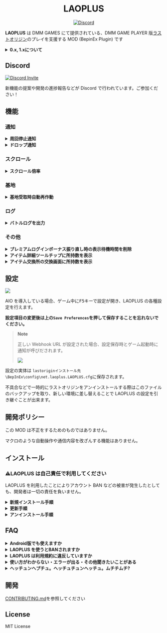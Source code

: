 <h1 align="center">LAOPLUS</h1>

<p align="center">
    <a href="https://discord.gg/EGWqTuhjrE">
        <img src="https://img.shields.io/discord/913406465312690217.svg?label=&logo=discord&logoColor=ffffff&color=5865F2&labelColor=5865F2&style=flat-square" alt="Discord" />
    </a>
</p>

**LAOPLUS** は DMM GAMES にて提供されている、DMM GAME PLAYER 版[ラストオリジン](https://www.last-origin.com/)のプレイを支援する MOD (BepinEx Plugin) です

<details>
<summary><b>0.x, 1.xについて</b></summary>

0.x, 1.x は過去にリリースされていたブラウザ版向けの userscript でした。5 月 24 日のブラウザ版のサービス終了と DMM GAME PLAYER 版への移行に伴い、LAOPLUS も移行されました。

-   [1.x のソースコード](https://github.com/eai04191/laoplus/tree/b55df450060082db4c42fdcffcd327b009bc154a)
-   [最終ビルド](https://github.com/eai04191/laoplus/tree/7c676e887ec491e8811c786c90ef7bad75e796db)

---

</details>

## Discord

[![Discord Invite](https://invidget.switchblade.xyz/EGWqTuhjrE?theme=light)](https://discord.gg/EGWqTuhjrE)

新機能の提案や開発の進捗報告などが Discord で行われています。ご参加ください！

## 機能

### 通知

<details>
<summary><b>周回停止通知</b></summary>

![](https://user-images.githubusercontent.com/3516343/173385903-6157a00e-e7bf-402d-baa8-65ae4f5c5a16.png)

周回停止時に画面に出る「以下の理由で、これ以上反復戦闘が行えません。」から始まるメッセージの通知を検出したとき Discord に通知を送信します。

---

</details>

<details>
<summary><b>ドロップ通知</b></summary>

![](https://user-images.githubusercontent.com/3516343/173386269-55be8420-273f-424c-9336-59dc637772b6.png)

ウェーブごとのユニットと装備品の入手を検知して Discord に通知を送信します。

---

</details>

### スクロール

<details>
<summary><b>スクロール倍率</b></summary>

|                                                デフォルト                                                 |                                            スクロール倍率 6 倍                                            |
| :-------------------------------------------------------------------------------------------------------: | :-------------------------------------------------------------------------------------------------------: |
| ![](https://user-images.githubusercontent.com/3516343/172043512-a679f80a-91d2-49b3-838b-4483b3189f3e.gif) | ![](https://user-images.githubusercontent.com/3516343/172043513-19b3ce33-dcc5-4220-b716-b87b459a3f26.gif) |

戦闘員一覧や装備一覧などのウィンドウでホイールスクロールした際に移動量がやたら小さい問題に対する修正です。

スクロールが発生したときにこの倍率を掛けた値分スクロールするようになります。

---

</details>

### 基地

<details>
<summary><b>基地受取時自動再作動</b></summary>

https://user-images.githubusercontent.com/3516343/173115422-5cf61115-4a0a-4cdf-9f79-13147491997f.mp4

基地の生産施設にて製作報酬を受取時、自動でポップアップ内の再作動ボタンを押します。

---

</details>

### ログ

<details>
<summary><b>バトルログを出力</b></summary>

![](https://user-images.githubusercontent.com/3516343/173231815-47bfff0e-3523-4ec6-a4aa-9e6c6f872738.png)

バトルログを BepinEx のログに出力します。特定のギミックを確認したい場合などの一時的な利用が想定されています。

ログはデフォルトで `lastoriginインストール先\BepinEx\LogOutput.log` に保存され、再起動時に過去のログが削除されます。

---

</details>

### その他

<details>
<summary><b>プレミアムログインボーナス振り直し時の表示待機時間を削除</b></summary>

https://user-images.githubusercontent.com/3516343/176680128-269b23a7-0f97-44ac-b67a-dc9d6730916c.mp4

通常 1 つずつ表示されるプレミアムログインボーナスの表示待機時間を削除し、すべて同時に表示されるようにします。

---

</details>

<details>
<summary><b>アイテム詳細ツールチップに所持数を表示</b></summary>

![](https://user-images.githubusercontent.com/3516343/181692396-a456800c-cb9c-470c-8626-7b5d9ad7f13c.png)

アイテム長押し時に表示される項目詳細情報にそのアイテムの所持数を表示します。

---

</details>

<details>
<summary><b>アイテム交換所の交換画面に所持数を表示</b></summary>

![](https://user-images.githubusercontent.com/3516343/181692711-fed7e7f3-77f2-4e81-800d-4862ff25ae82.png)

アイテム交換所の交換画面にそのアイテムの所持数を表示します。

---

</details>

## 設定

![](https://user-images.githubusercontent.com/3516343/173232374-95b1b5c5-267f-4abe-8d1a-5d4bf236ae43.png)

AIO を導入している場合、ゲーム中に<kbd>F5</kbd>キーで設定が開き、LAOPLUS の各種設定を行えます。

**設定項目の変更後は上の`Save Preferences`を押して保存することを忘れないでください。**

> **Note**
>
> 正しい Webhook URL が設定された場合、設定保存時とゲーム起動時に通知が呼びだされます。
>
> ![](https://user-images.githubusercontent.com/3516343/173385706-54fd8eb4-de3f-4fda-ab4c-4be834bb1fe4.png)

設定の実体は `lastoriginインストール先\BepInEx\config\net.laoplus.LAOPLUS.cfg`に保存されます。

不具合などで一時的にラストオリジンをアンインストールする際はこのファイルのバックアップを取り、新しい環境に差し替えることで LAOPLUS の設定を引き継ぐことが出来ます。

## 開発ポリシー

この MOD は不正をするためのものではありません。

マクロのような自動操作や通信内容を改ざんする機能はありません。

## インストール

### ⚠️LAOPLUS は自己責任で利用してください

LAOPLUS を利用したことによりアカウント BAN などの被害が発生したとしても、開発者は一切の責任を負いません。

<details>
<summary><b>新規インストール手順</b></summary>

LAOPLUS は「ラストオリジン」「ラストオリジン R」のどちらにも導入可能です。

1. [releases](https://github.com/eai04191/laoplus/releases) から最新の `LAOPLUS_x.x.x_AIO.zip` をダウンロードする
2. `winhttp.dll`などが入っている zip ファイルの中身をコピーする

    - ![](https://user-images.githubusercontent.com/3516343/172044273-07f20b45-7f27-453b-8c72-d27bacd602e9.png)

3. (`LastOrigin_R.exe`か`LastOrigin_N.exe`のある) 「LastOrigin のインストールフォルダ」に貼り付ける

    - ![](https://user-images.githubusercontent.com/3516343/172044274-6f21a7a1-0793-447d-90e0-02eea060a945.png)

4. ゲームを起動すると反映されているはずです

> **Note**
>
> LastOrigin のインストールフォルダは DMM GAME PLAYER の **詳細** から **ダウンロード先フォルダの表示** を選択することで開くことが出来ます
>
> 1. ![](https://user-images.githubusercontent.com/3516343/172044134-f8f994ca-24d3-4f80-bb47-18a571cd49af.png)
> 2. ![](https://user-images.githubusercontent.com/3516343/172044132-3d5d91a0-1d63-456a-b6c1-02da7090a525.png)

> **Note**
>
> AIO.zip はこれだけで導入が完了できるように
>
> -   [最新の BepinEx の Bleeding Edge ビルド](https://builds.bepinex.dev/projects/bepinex_be)
> -   [BepInExConfigManager](https://github.com/sinai-dev/BepInExConfigManager)
> -   [UniverseLib](https://github.com/sinai-dev/UniverseLib)
> -   LAOPLUS
>
> が含まれています。
>
> PluginOnly.zip には LAOPLUS のみが含まれています。

手順などが不明な場合は [Discord](https://discord.gg/EGWqTuhjrE) か[作者 Twitter](https://twitter.com/eai04191) の DM で聞いてください

---

</details>

<details>
<summary><b>更新手順</b></summary>

新規インストール手順で上書きしてもよいですが、使用ライブラリの更新などがない場合はプラグインだけの更新でも問題ありません。

1. [releases](https://github.com/eai04191/laoplus/releases) から最新の `LAOPLUS_x.x.x_PluginOnly.zip` をダウンロードする
2. zip に含まれている`net.laoplus.LAOPLUS.dll`を`LastOriginインストール先\BepInEx\plugins\net.laoplus.LAOPLUS.dll` に上書きする

---

</details>

<details>
<summary><b>アンインストール手順</b></summary>

### 一時的に無効化したい場合

LastOrigin のインストールフォルダにある `winhttp.dll` を、デスクトップなど別の場所に移動させるとすべての mod が読み込まれなくなります。

### 完全にアンインストールしたい場合

LastOrigin のインストールフォルダにある

-   winhttp.dll
-   doorstop_config.ini
-   mono フォルダ
-   BepInEx フォルダ

を削除してください。

---

</details>

## FAQ

<details>
<summary><b>Android版でも使えますか</b></summary>

-   無理です
-   Android 版ゲームに BepinEx のようなゲームパッチャーを導入できれば使えるかもしれません
-   できそうな知見があればご連絡ください

---

</details>

<details>
<summary><b>LAOPLUS を使うとBANされますか</b></summary>

-   少なくとも[私](https://github.com/eai04191)はされていません
-   私が BAN されたくないので BAN されるような機能を実装するつもりもありません

---

</details>

<details>
<summary><b>LAOPLUS は利用規約に違反していますか</b></summary>

以下がラストオリジン初回起動時に表示される利用規約です

https://pig.games/ja/terms.html

自身で判断し、自己責任で使用してください。

---

</details>

<details>
<summary><b>使い方がわからない・エラーが出る・その他聞きたいことがある</b></summary>

-   [Discord](https://discord.gg/EGWqTuhjrE) か [作者 Twitter](https://twitter.com/eai04191) の DM で聞いてください

---

</details>

<details>
<summary><b>ヘッチュンヘプチュ。ヘッチュチュンヘッチュ。ムチチムチ?</b></summary>

-   しらん

---

</details>

## 開発

[CONTRIBUTING.md](CONTRIBUTING.md)を参照してください

## License

MIT License
